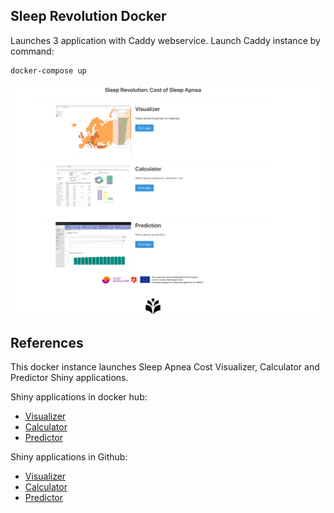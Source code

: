 ## Sleep Revolution Docker

Launches 3 application with Caddy webservice. Launch Caddy instance by command:

```
docker-compose up
```

![](example.png)


## References

This docker instance launches Sleep Apnea Cost Visualizer, Calculator and Predictor 
Shiny applications.

Shiny applications in docker hub:
- [Visualizer](https://hub.docker.com/r/janikmiet/sleeprevolution_visualizer)
- [Calculator](https://hub.docker.com/r/janikmiet/sleeprevolution_calculator)
- [Predictor](https://hub.docker.com/r/janikmiet/sleeprevolution_prediction)

Shiny applications in Github:
- [Visualizer](https://github.com/janikmiet/sleep22visualizer)
- [Calculator](https://github.com/janikmiet/sleep22calculator)
- [Predictor](https://github.com/janikmiet/sleep22prediction/)


